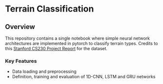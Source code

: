 # Terrain Classification

## Overview
This repository contains a single notebook where simple neural network architectures are implemented in pytorch to classify terrain types. Credits to this [Stanford CS230 Project Report](https://cs230.stanford.edu/projects_fall_2020/reports/55796229.pdf) for the dataset.


### Key Features
- Data loading and preprocessing
- Definition, training and evaluation of 1D-CNN, LSTM and GRU networks

